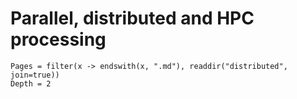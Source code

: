 
# Parallel, distributed and HPC processing

```@contents
Pages = filter(x -> endswith(x, ".md"), readdir("distributed", join=true))
Depth = 2
```
